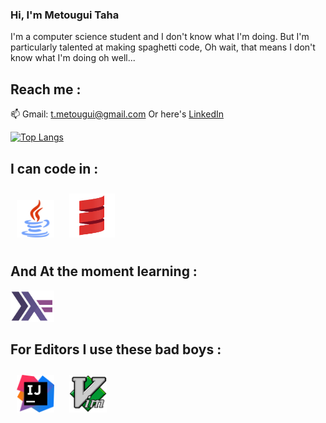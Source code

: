 ### Hi, I'm Metougui Taha

I'm a computer science student and I don't know what I'm doing.
But I'm particularly talented at making spaghetti code, Oh wait, that means I don't know what I'm doing oh well...

## Reach me :
📫 Gmail: <a href="t.metougui@gmail.com">t.metougui@gmail.com</a>
Or here's <a href="https://www.linkedin.com/in/taha-metougui">LinkedIn</a>

[![Top Langs](https://github-readme-stats.vercel.app/api/top-langs/?username=Silverest12&hide=html&shell&theme=dracula)](https://github.com/Silverest12/Silverest12)

## I can code in :
<p>
 <img src="./logos/javaLogo.png" height='60px' style="margin:10px" alt="Java">
 <img src="./logos/scalaLogo.png" height='70px' style="margin:10px" alt="Scala">
</p>

## And At the moment learning :
<img src="./logos/haskell.png" height='50px' alt="Haskell">

## For Editors I use these bad boys :
<p>
  <img src="./logos/IJlogo.png" height='60px' style="margin:10px" alt="IntelliJ Idea">
  <img src="./logos/VimLogo.png" height='60px' style="margin:10px" alt="Vim">
</p>
